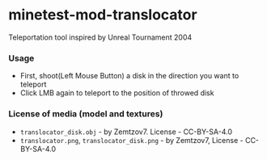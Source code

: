 # minetest-mod-translocator
Teleportation tool inspired by Unreal Tournament 2004
### Usage
* First, shoot(Left Mouse Button) a disk in the direction you want to teleport
* Click LMB again to teleport to the position of throwed disk

### License of media (model and textures)
* `translocator_disk.obj` - by Zemtzov7. License - CC-BY-SA-4.0
* `translocator.png`, `translocator_disk.png` - by Zemtzov7, License - CC-BY-SA-4.0
